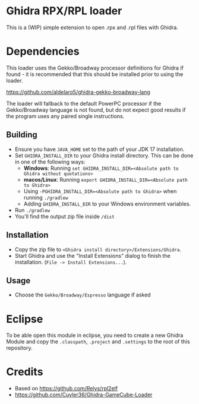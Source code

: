 # Ghidra RPX/RPL loader

This is a (WIP) simple extension to open .rpx and .rpl files with Ghidra.

# Dependencies

This loader uses the Gekko/Broadway processor definitions for Ghidra if found - it is recommended that this should be installed prior to using the loader.

https://github.com/aldelaro5/ghidra-gekko-broadway-lang

The loader will fallback to the default PowerPC processor if the Gekko/Broadway language is not found, but do not expect good results if the program uses any paired single instructions.

## Building
- Ensure you have ``JAVA_HOME`` set to the path of your JDK 17 installation.
- Set ``GHIDRA_INSTALL_DIR`` to your Ghidra install directory. This can be done in one of the following ways:
    - **Windows**: Running ``set GHIDRA_INSTALL_DIR=<Absolute path to Ghidra without quotations>``
    - **macos/Linux**: Running ``export GHIDRA_INSTALL_DIR=<Absolute path to Ghidra>``
    - Using ``-PGHIDRA_INSTALL_DIR=<Absolute path to Ghidra>`` when running ``./gradlew``
    - Adding ``GHIDRA_INSTALL_DIR`` to your Windows environment variables.
- Run ``./gradlew``
- You'll find the output zip file inside `/dist`

## Installation
- Copy the zip file to ``<Ghidra install directory>/Extensions/Ghidra``.
- Start Ghidra and use the "Install Extensions" dialog to finish the installation. (``File -> Install Extensions...``).

## Usage 
- Choose the `Gekko/Broadway/Espresso` language if asked

# Eclipse

To be able open this module in eclipse, you need to create a new Ghidra Module and copy the `.classpath`, `.project` and `.settings` to the root of this repository.

# Credits

- Based on https://github.com/Relys/rpl2elf
- https://github.com/Cuyler36/Ghidra-GameCube-Loader